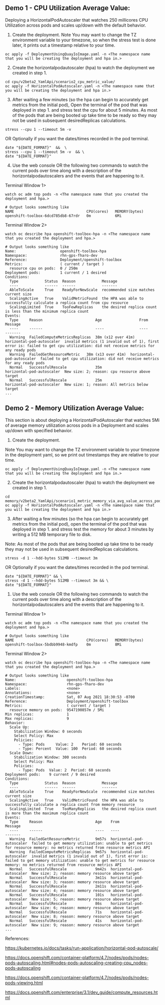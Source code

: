 ## Demo 1 - CPU Utilization Average Value: 

Deploying a HorizontalPodAutoscaler that watches 250 millicores CPU Utilization across pods and scales up/down with the default behavior.

1. Create the deployment. Note You may want to change the TZ environment variable to your timezone, so when the
stress test is done later, it prints out a timestamp relative to your time.
```
oc apply -f DeploymentUsingQuayIoImage.yaml -n <The namespace name that you will be creating the deployment and hpa in.>
```


2. Create the horizontalpodautoscaler (hpa) to watch the deployment we created in step 1.
```
cd cpu/v2beta2_YamlApi/scenario2_cpu_metric_value/
oc apply -f HorizontalPodAutoscaler.yaml -n <The namespace name that you will be creating the deployment and hpa in.>
```


3. After waiting a few minutes (so the hpa can begin to accurately get metrics from the initial pod),
Open the terminal of the pod that was deployed in step 1. and stress test the cpu for about 5 minutes. As most of the pods that are
being booted up take time to be ready so they may not be used in subsequent desiredReplicas calculations. 
```
stress --cpu 1 --timeout 5m -v
```

OR Optionally if you want the dates/times recorded in the pod terminal.
```
date "${DATE_FORMAT}"  &&  \
stress --cpu 1 --timeout 5m -v	&& \
date "${DATE_FORMAT}" 
```


4. Use the web console OR the following two commands to watch the current pods over time along with a description
of the horizontalpodautoscalers and the events that are happening to it. 

Terminal Window 1>
```
watch oc adm top pods -n <The namespace name that you created the deployment and hpa.>

# Output looks something like
NAME                                 CPU(cores)   MEMORY(bytes)
openshift-toolbox-6dcd785db8-67rdr   0m           6Mi

```

Terminal Window 2>
```
watch oc describe hpa openshift-toolbox-hpa -n <The namespace name that you created the deployment and hpa.>

# Output looks something like
Name:                    openshift-toolbox-hpa
Namespace:               rhn-gps-fharo-dev
Reference:               Deployment/openshift-toolbox
Metrics:                 ( current / target )
  resource cpu on pods:  0 / 250m
Deployment pods:         1 current / 1 desired
Conditions:
  Type            Status  Reason            Message
  ----            ------  ------            -------
  AbleToScale     True    ReadyForNewScale  recommended size matches current size
  ScalingActive   True    ValidMetricFound  the HPA was able to successfully calculate a replica count from cpu resource
  ScalingLimited  True    TooFewReplicas    the desired replica count is less than the minimum replica count
Events:
  Type     Reason                        Age                 From                       Message
  ----     ------                        ----                ----                       -------
  Warning  FailedComputeMetricsReplicas  38m (x12 over 41m)  horizontal-pod-autoscaler  invalid metrics (1 invalid out of 1), first error is: failed to get cpu utilization: did not receive metrics for any ready pods
  Warning  FailedGetResourceMetric	 38m (x13 over 41m)  horizontal-pod-autoscaler  failed to get cpu utilization: did not receive metrics for any ready pods
  Normal   SuccessfulRescale             35m                 horizontal-pod-autoscaler  New size: 2; reason: cpu resource above target
  Normal   SuccessfulRescale             25m                 horizontal-pod-autoscaler  New size: 1; reason: All metrics below target
...

```



## Demo 2 - Memory Utilization Average Value:

This section is about deploying a HorizontalPodAutoscaler that watches 5Mi of average memory utilization across pods in a Deployment and scales up/down with specified behavior.

1. Create the deployment. 
 
Note You may want to change the TZ environment variable to your timezone in the deployment yaml, so we print out timestamps they are relative to your time.
```
oc apply -f DeploymentUsingQuayIoImage.yaml -n <The namespace name that you will be creating the deployment and hpa in.>
```


2. Create the horizontalpodautoscaler (hpa) to watch the deployment we created in step 1.
```
cd memory/v2beta2_YamlApi/scenario1_metric_memory_via_avg_value_across_pods/
oc apply -f HorizontalPodAutoscaler.yaml -n <The namespace name that you will be creating the deployment and hpa in.>
```


3. After waiting a few minutes (so the hpa can begin to accurately get metrics from the initial pod), open the terminal of the pod that was deployed in step 1. and stress test the memory for about 3 minutes by writing a 512 MB temporary file to disk. 

Note: As most of the pods that are being booted up take time to be ready they may not be used in subsequent desiredReplicas calculations. 
```
stress -d 1 --hdd-bytes 512MB --timeout 3m
```

OR Optionally if you want the dates/times recorded in the pod terminal.
```
date "${DATE_FORMAT}" && \
stress -d 1 --hdd-bytes 512MB --timeout 3m && \
date "${DATE_FORMAT}"
```


1. Use the web console OR the following two commands to watch the current pods over time along with a description of the horizontalpodautoscalers and the events that are happening to it. 

Terminal Window 1>
```
watch oc adm top pods -n <The namespace name that you created the deployment and hpa.>

# Output looks something like
NAME                                 CPU(cores)   MEMORY(bytes)
openshift-toolbox-5bdbb9948-kmdfp    0m           8Mi

```

Terminal Window 2>
```
watch oc describe hpa openshift-toolbox-hpa -n <The namespace name that you created the deployment and hpa.>

# Output looks something like
Name:                       openshift-toolbox-hpa
Namespace:                  rhn-gps-fharo-dev
Labels:                     <none>
Annotations:                <none>
CreationTimestamp:          Sat, 07 Aug 2021 18:30:53 -0700
Reference:                  Deployment/openshift-toolbox
Metrics:                    ( current / target )
  resource memory on pods:  9547190857m / 5Mi
Min replicas:               1
Max replicas:               9
Behavior:
  Scale Up:
    Stabilization Window: 0 seconds
    Select Policy: Max
    Policies:
      - Type: Pods     Value: 2    Period: 60 seconds
      - Type: Percent  Value: 100  Period: 60 seconds
  Scale Down:
    Stabilization Window: 300 seconds
    Select Policy: Max
    Policies:
      - Type: Pods  Value: 2  Period: 60 seconds
Deployment pods:    9 current / 9 desired
Conditions:
  Type            Status  Reason            Message
  ----            ------  ------            -------
  AbleToScale     True    ReadyForNewScale  recommended size matches current size
  ScalingActive   True    ValidMetricFound  the HPA was able to successfully calculate a replica count from memory resource
  ScalingLimited  True    TooManyReplicas   the desired replica count is more than the maximum replica count
Events:
  Type     Reason                        Age    From                       Message
  ----     ------                        ----   ----                       -------
  Warning  FailedGetResourceMetric       9m57s  horizontal-pod-autoscaler  failed to get memory utilization: unable to get metrics for resource memory: no metrics returned from resource metrics API
  Warning  FailedComputeMetricsReplicas  9m57s  horizontal-pod-autoscaler  invalid metrics (1 invalid out of 1), first error is: failed to get memory utilization: unable to get metrics for resource memory: no metrics returned from resource metrics API
  Normal   SuccessfulRescale             9m42s  horizontal-pod-autoscaler  New size: 2; reason: memory resource above target
  Normal   SuccessfulRescale             3m11s  horizontal-pod-autoscaler  New size: 3; reason: memory resource above target
  Normal   SuccessfulRescale             2m11s  horizontal-pod-autoscaler  New size: 4; reason: memory resource above target
  Normal   SuccessfulRescale             101s   horizontal-pod-autoscaler  New size: 5; reason: memory resource above target
  Normal   SuccessfulRescale             86s    horizontal-pod-autoscaler  New size: 6; reason: memory resource above target
  Normal   SuccessfulRescale             71s    horizontal-pod-autoscaler  New size: 8; reason: memory resource above target
  Normal   SuccessfulRescale             41s    horizontal-pod-autoscaler  New size: 9; reason: memory resource above target
...

```




References:

https://kubernetes.io/docs/tasks/run-application/horizontal-pod-autoscale/

https://docs.openshift.com/container-platform/4.7/nodes/pods/nodes-pods-autoscaling.html#nodes-pods-autoscaling-creating-cpu_nodes-pods-autoscaling

https://docs.openshift.com/container-platform/4.7/nodes/pods/nodes-pods-viewing.html

https://docs.openshift.com/enterprise/3.1/dev_guide/compute_resources.html